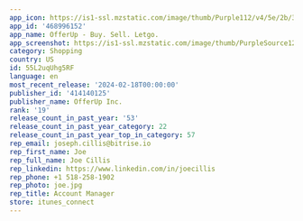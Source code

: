 ```yaml
---
app_icon: https://is1-ssl.mzstatic.com/image/thumb/Purple112/v4/5e/2b/37/5e2b3704-75c6-1340-b20a-13bf4fd1ac93/AppIcon-Live-Appstore-0-0-1x_U007emarketing-0-7-0-85-220.png/1024x1024bb.png
app_id: '468996152'
app_name: OfferUp - Buy. Sell. Letgo.
app_screenshot: https://is1-ssl.mzstatic.com/image/thumb/PurpleSource126/v4/fb/b6/cb/fbb6cb40-1741-1601-3f19-7031c83901d3/45ea26cc-f05a-442c-a5a9-bc536de6e045_5.5-iOS-Screen1-Jan-2024__U00281_U0029.jpg/1242x2208bb.png
category: Shopping
country: US
id: 55L2uqUhg5RF
language: en
most_recent_release: '2024-02-18T00:00:00'
publisher_id: '414140125'
publisher_name: OfferUp Inc.
rank: '19'
release_count_in_past_year: '53'
release_count_in_past_year_category: 22
release_count_in_past_year_top_in_category: 57
rep_email: joseph.cillis@bitrise.io
rep_first_name: Joe
rep_full_name: Joe Cillis
rep_linkedin: https://www.linkedin.com/in/joecillis
rep_phone: +1 518-258-1902
rep_photo: joe.jpg
rep_title: Account Manager
store: itunes_connect
---
```

